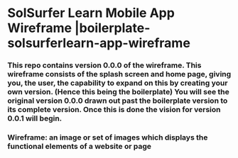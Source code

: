 # SolSurfer Learn Mobile App Wireframe |boilerplate-solsurferlearn-app-wireframe

### This repo contains version 0.0.0 of the wireframe. This wireframe consists of the splash screen and home page, giving you, the user, the capability to expand on this by creating your own version. (Hence this being the boilerplate) You will see the original version 0.0.0 drawn out past the boilerplate version to its complete version. Once this is done the vision for version 0.0.1 will begin.

### Wireframe: an image or set of images which displays the functional elements of a website or page
